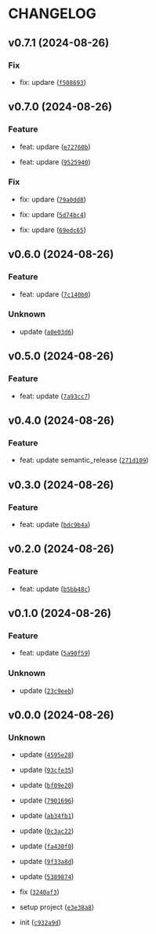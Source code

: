 # CHANGELOG

## v0.7.1 (2024-08-26)

### Fix

* fix: updare ([`f508693`](https://github.com/yana1205-test/tmp-python-sample-yn1205/commit/f508693d75a38df8d73143f194d51e427c6ababa))

## v0.7.0 (2024-08-26)

### Feature

* feat: updare ([`e72760b`](https://github.com/yana1205-test/tmp-python-sample-yn1205/commit/e72760b110445af2a6a6c316de0470612993c17e))

* feat: updare ([`9525940`](https://github.com/yana1205-test/tmp-python-sample-yn1205/commit/9525940a2706f76c1f6f8306ee40bab3d1f2b9ac))

### Fix

* fix: updare ([`79a0dd8`](https://github.com/yana1205-test/tmp-python-sample-yn1205/commit/79a0dd8ca87cca0f929868686d14358e4845e11f))

* fix: updare ([`5d74bc4`](https://github.com/yana1205-test/tmp-python-sample-yn1205/commit/5d74bc4aa3d10b697b51c92557c68462f3dd4c73))

* fix: updare ([`69edc65`](https://github.com/yana1205-test/tmp-python-sample-yn1205/commit/69edc65aa0cd661c2e5ef149f78957fe912cde4f))

## v0.6.0 (2024-08-26)

### Feature

* feat: updare ([`7c140b0`](https://github.com/yana1205-test/tmp-python-sample-yn1205/commit/7c140b00386d27e5a48efdb8f2e629eddb66f81c))

### Unknown

* update ([`a0e03d6`](https://github.com/yana1205-test/tmp-python-sample-yn1205/commit/a0e03d69b3acd65e2caf1e4e5ac3ede61736b276))

## v0.5.0 (2024-08-26)

### Feature

* feat: update ([`7a93cc7`](https://github.com/yana1205-test/tmp-python-sample-yn1205/commit/7a93cc785a01d87549968422f6ac99cc88e91d2c))

## v0.4.0 (2024-08-26)

### Feature

* feat: update semantic_release ([`271d109`](https://github.com/yana1205-test/tmp-python-sample-yn1205/commit/271d109ba63058ec5f100d7ff64095cb23b8fce9))

## v0.3.0 (2024-08-26)

### Feature

* feat: update ([`bdc9b4a`](https://github.com/yana1205-test/tmp-python-sample-yn1205/commit/bdc9b4aceeb8c30f4b28efb54f4e2fa1c9fa6750))

## v0.2.0 (2024-08-26)

### Feature

* feat: update ([`b5bb48c`](https://github.com/yana1205-test/tmp-python-sample-yn1205/commit/b5bb48ce6b36b5fe0c8cc957ffbdeebd85df937a))

## v0.1.0 (2024-08-26)

### Feature

* feat: update ([`5a90f59`](https://github.com/yana1205-test/tmp-python-sample-yn1205/commit/5a90f5906f9e25be50c1bea8dc5e4232725c162c))

### Unknown

* update ([`23c9eeb`](https://github.com/yana1205-test/tmp-python-sample-yn1205/commit/23c9eebda4a4fbbcdf5ac78a7bb44b4b7795afb6))

## v0.0.0 (2024-08-26)

### Unknown

* update ([`4595e28`](https://github.com/yana1205-test/tmp-python-sample-yn1205/commit/4595e28b809cdafcfb40e0f91e2c83e98b8252e9))

* update ([`93cfe35`](https://github.com/yana1205-test/tmp-python-sample-yn1205/commit/93cfe359f6ade517e1d98137086f13b519cc5d60))

* update ([`bf09e20`](https://github.com/yana1205-test/tmp-python-sample-yn1205/commit/bf09e20e99b95887a4ff0c5fc6a6546129ac3c83))

* update ([`7901696`](https://github.com/yana1205-test/tmp-python-sample-yn1205/commit/7901696bc2fcd082fc2ee2b23ab1c07b89d05d2e))

* update ([`ab34fb1`](https://github.com/yana1205-test/tmp-python-sample-yn1205/commit/ab34fb184eb3bfac30271ddd536913e3e440249e))

* update ([`0c3ac22`](https://github.com/yana1205-test/tmp-python-sample-yn1205/commit/0c3ac22b1135cc32faa9db3d0c832db9dd3351c6))

* update ([`fa430f0`](https://github.com/yana1205-test/tmp-python-sample-yn1205/commit/fa430f09a34757745d4886836e46c9621dc0a982))

* update ([`9f33a8d`](https://github.com/yana1205-test/tmp-python-sample-yn1205/commit/9f33a8deb5ec2f2f940088c57bc3719b77d81b4f))

* update ([`5389874`](https://github.com/yana1205-test/tmp-python-sample-yn1205/commit/5389874b4d340c96ab80b08f2f598416aaf58fba))

* fix ([`3240af3`](https://github.com/yana1205-test/tmp-python-sample-yn1205/commit/3240af3f98ef5b1d3eab8314203d0fbd56fa6fdd))

* setup project ([`e3e38a8`](https://github.com/yana1205-test/tmp-python-sample-yn1205/commit/e3e38a814306031d0a5876a578f06de2ae08688f))

* init ([`c932a9d`](https://github.com/yana1205-test/tmp-python-sample-yn1205/commit/c932a9d869c3e8d604d8577e60092e9a289a4232))
